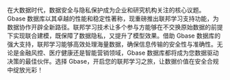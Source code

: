 在大数据时代，数据安全与隐私保护成为企业和研究机构关注的核心议题。Gbase 数据库以其卓越的性能和稳定性著称，现重磅推出联邦学习支持功能，为数据协作开辟全新路径。联邦学习技术让多个参与方能够在不交换原始数据的前提下实现联合建模，既保障了数据隐私，又提升了模型效果。借助 Gbase 数据库的强大支持，联邦学习能够高效处理海量数据，确保信息传输的安全性与准确性。无论是金融风控、医疗健康还是智能营销领域，Gbase 数据库都将成为您数据驱动决策的最佳伙伴。选择 Gbase，开启您的联邦学习之旅，让数据价值在安全合规中绽放光彩！